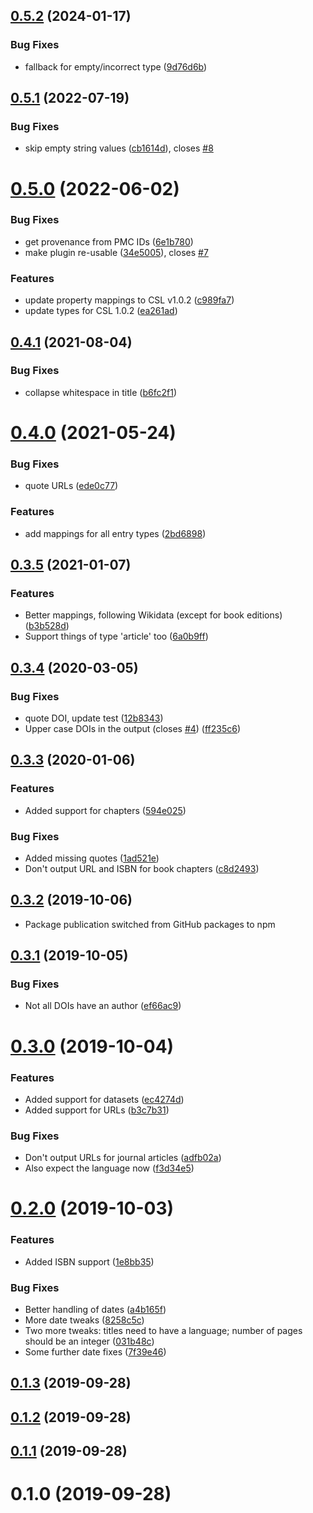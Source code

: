 ## [0.5.2](https://github.com/citation-js/plugin-quickstatements/compare/v0.5.1...v0.5.2) (2024-01-17)


### Bug Fixes

* fallback for empty/incorrect type ([9d76d6b](https://github.com/citation-js/plugin-quickstatements/commit/9d76d6b8f7b2ff965f70994e2ccb1380b9449282))



## [0.5.1](https://github.com/citation-js/plugin-quickstatements/compare/v0.5.0...v0.5.1) (2022-07-19)


### Bug Fixes

* skip empty string values ([cb1614d](https://github.com/citation-js/plugin-quickstatements/commit/cb1614def436aba71ed8327037cf8ff05f34b589)), closes [#8](https://github.com/citation-js/plugin-quickstatements/issues/8)



# [0.5.0](https://github.com/citation-js/plugin-quickstatements/compare/v0.4.1...v0.5.0) (2022-06-02)


### Bug Fixes

* get provenance from PMC IDs ([6e1b780](https://github.com/citation-js/plugin-quickstatements/commit/6e1b7809660b0748580aea3f9b65fd4b82aa462f))
* make plugin re-usable ([34e5005](https://github.com/citation-js/plugin-quickstatements/commit/34e5005e4a11e6039d107c8851b93b686b221c87)), closes [#7](https://github.com/citation-js/plugin-quickstatements/issues/7)


### Features

* update property mappings to CSL v1.0.2 ([c989fa7](https://github.com/citation-js/plugin-quickstatements/commit/c989fa769af300a48598ef7d5d0cfb6e382eb631))
* update types for CSL 1.0.2 ([ea261ad](https://github.com/citation-js/plugin-quickstatements/commit/ea261ad5330725287d650a6bc7bf2e0d9ac47b6d))



## [0.4.1](https://github.com/citation-js/plugin-quickstatements/compare/v0.4.0...v0.4.1) (2021-08-04)


### Bug Fixes

* collapse whitespace in title ([b6fc2f1](https://github.com/citation-js/plugin-quickstatements/commit/b6fc2f112f7ae3385c836dd77b160abb3ea8e5e8))



# [0.4.0](https://github.com/citation-js/plugin-quickstatements/compare/v0.3.5...v0.4.0) (2021-05-24)


### Bug Fixes

* quote URLs ([ede0c77](https://github.com/citation-js/plugin-quickstatements/commit/ede0c77a5a5beb8222b74fe7413494965a03a11f))


### Features

* add mappings for all entry types ([2bd6898](https://github.com/citation-js/plugin-quickstatements/commit/2bd689829aac6e07ff57ce0b33d4f786d242e79c))



## [0.3.5](https://github.com/citation-js/plugin-quickstatements/compare/v0.3.4...v0.3.5) (2021-01-07)


### Features

* Better mappings, following Wikidata (except for book editions) ([b3b528d](https://github.com/citation-js/plugin-quickstatements/commit/b3b528dff8a267c69d1733ef9c53208ee3ea2630))
* Support things of type 'article' too ([6a0b9ff](https://github.com/citation-js/plugin-quickstatements/commit/6a0b9ff3aaba638fb2f395d7a1254442e06edda4))



## [0.3.4](https://github.com/citation-js/plugin-quickstatements/compare/v0.3.3...v0.3.4) (2020-03-05)


### Bug Fixes

* quote DOI, update test ([12b8343](https://github.com/citation-js/plugin-quickstatements/commit/12b834393b9e99f724235d7a092778db2f60eb1a))
* Upper case DOIs in the output (closes [#4](https://github.com/citation-js/plugin-quickstatements/issues/4)) ([ff235c6](https://github.com/citation-js/plugin-quickstatements/commit/ff235c6e101a968e4fd74ab3457ce28ece389038))



## [0.3.3](https://github.com/citation-js/plugin-quickstatements/compare/v0.3.2...v0.3.3) (2020-01-06)


### Features

* Added support for chapters ([594e025](https://github.com/citation-js/plugin-quickstatements/commit/594e02576edebb0d9e12c9495395c65bea5208c9))


### Bug Fixes

* Added missing quotes ([1ad521e](https://github.com/citation-js/plugin-quickstatements/commit/1ad521e765044d4b193219bc94bd58bf73d9715d))
* Don't output URL and ISBN for book chapters ([c8d2493](https://github.com/citation-js/plugin-quickstatements/commit/c8d24938a1bd90ecf3d3515a2daecfb20371b75f))



## [0.3.2](https://github.com/citation-js/plugin-quickstatements/compare/v0.3.1...v0.3.2) (2019-10-06)


* Package publication switched from GitHub packages to npm



## [0.3.1](https://github.com/citation-js/plugin-quickstatements/compare/v0.3.0...v0.3.1) (2019-10-05)


### Bug Fixes

* Not all DOIs have an author ([ef66ac9](https://github.com/citation-js/plugin-quickstatements/commit/ef66ac934573845cd94f88687940b829c509b6e7))



# [0.3.0](https://github.com/citation-js/plugin-quickstatements/compare/v0.2.0...v0.3.0) (2019-10-04)


### Features

* Added support for datasets ([ec4274d](https://github.com/citation-js/plugin-quickstatements/commit/ec4274d2e6dbc326019f0c18fe3dd62b6a22a30f))
* Added support for URLs ([b3c7b31](https://github.com/citation-js/plugin-quickstatements/commit/b3c7b311af071dbdb7d75df3157028f32e9dab1e))


### Bug Fixes

* Don't output URLs for journal articles ([adfb02a](https://github.com/citation-js/plugin-quickstatements/commit/adfb02a2da7cf04c11a5323a0e39d59119541f36))
* Also expect the language now ([f3d34e5](https://github.com/citation-js/plugin-quickstatements/commit/f3d34e583dafe68e4e1166abed3c81780b167239))



# [0.2.0](https://github.com/citation-js/plugin-quickstatements/compare/v0.1.3...v0.2.0) (2019-10-03)


### Features

* Added ISBN support ([1e8bb35](https://github.com/citation-js/plugin-quickstatements/commit/1e8bb3597dcf4d50234cd73962d6c7b8c3275cb9))


### Bug Fixes

* Better handling of dates ([a4b165f](https://github.com/citation-js/plugin-quickstatements/commit/a4b165f9c791bf8900970def762c12e465ccbb15))
* More date tweaks ([8258c5c](https://github.com/citation-js/plugin-quickstatements/commit/8258c5c0820b3d263b6117cd8572961b34ac509f))
* Two more tweaks: titles need to have a language; number of pages should be an integer ([031b48c](https://github.com/citation-js/plugin-quickstatements/commit/031b48c2dc96206283d399c901918dc8d323d54c))
* Some further date fixes ([7f39e46](https://github.com/citation-js/plugin-quickstatements/commit/7f39e467e11a717a58a80b64361d6db84adf741f))



## [0.1.3](https://github.com/citation-js/plugin-quickstatements/compare/v0.1.2...v0.1.3) (2019-09-28)



## [0.1.2](https://github.com/citation-js/plugin-quickstatements/compare/v0.1.1...v0.1.2) (2019-09-28)



## [0.1.1](https://github.com/citation-js/plugin-quickstatements/compare/v0.1.0...v0.1.1) (2019-09-28)



# 0.1.0 (2019-09-28)
